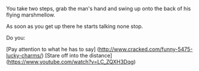 You take two steps, grab the man's hand and swing up onto the back of his flying marshmellow.

As soon as you get up there he starts talking none stop.

Do you:

[Pay attention to what he has to say] (http://www.cracked.com/funny-5475-lucky-charms/)
[Stare off into the distance] (https://www.youtube.com/watch?v=LC_ZQXH3Dqg)
